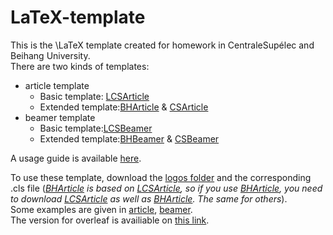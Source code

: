 # LaTeX-template
This is the \LaTeX template created for homework in CentraleSupélec and Beihang University.  
There are two kinds of templates:  
- article template 
  - Basic template: [LCSArticle](LCSArticle.cls) 
  - Extended template:[BHArticle](BHArticle.cls)  & [CSArticle](CSArticle.cls)   
- beamer template 
  - Basic template:[LCSBeamer](LCSBeamer.cls) 
  - Extended template:[BHBeamer](BHBeamer.cls)  & [CSBeamer](CSBeamer.cls)   

A usage guide is available [here](UsageGuide.pdf).

To use these template, download the [logos folder](/logos) and the corresponding .cls file (*[BHArticle](BHArticle.cls) is based on [LCSArticle](LCSArticle.cls), so if you use [BHArticle](BHArticle.cls), you need to download [LCSArticle](LCSArticle.cls) as well as [BHArticle](BHArticle.cls). The same for others*).   
Some examples are given in [article](article.tex), [beamer](beamer.tex).   
The version for overleaf is availiable on [this link](https://www.overleaf.com/read/tcbxdycqrwjg).

